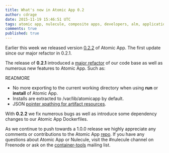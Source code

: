 ```yaml
---
title: What's new in Atomic App 0.2
author: cdrage
date: 2015-11-19 15:46:51 UTC
tags: atomic app, nulecule, composite apps, developers, alm, application lifecycle
comments: true
published: true
---
```


Earlier this week we released version [0.2.2](https://github.com/projectatomic/atomicapp/releases) of Atomic App. The first update since our major refactor in 0.2.1.

The release of __0.2.1__ introduced a [major refactor](https://github.com/projectatomic/atomicapp/pull/278) of our code base as well as numerous new features to Atomic App. Such as:

READMORE

 * No more exporting to the current working directory when using __run__ or __install__ of Atomic App.
 * Installs are extracted to /var/lib/atomicapp by default.
 * JSON [pointer xpathing for artifact resources](https://github.com/projectatomic/nulecule/issues/70).

With __0.2.2__ we fix numerous bugs as well as introduce some dependency changes to our Atomic App Dockerfiles.

As we continue to push towards a 1.0.0 release we highly appreciate any comments or contributions to the Atomic App [repo](https://github.com/projectatomic/atomicapp). If you have any questions about Atomic App or Nulecule, visit the #nulecule channel on Freenode or ask on the [container-tools](https://www.redhat.com/mailman/listinfo/container-tools) mailing list.
